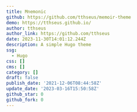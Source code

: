 ```yaml
---
title: Mnemonic
github: https://github.com/tthseus/memoir-theme
demo: https://tthseus.github.io/
author: tthseus
author_link: https://github.com/tthseus
date: 2023-11-30T14:01:12.244Z
description: A simple Hugo theme
ssg:
  - Hugo
css: []
cms: []
category: []
draft: false
publish_date: '2021-12-06T08:44:58Z'
update_date: '2023-03-16T15:50:58Z'
github_star: 0
github_fork: 0
---
```

